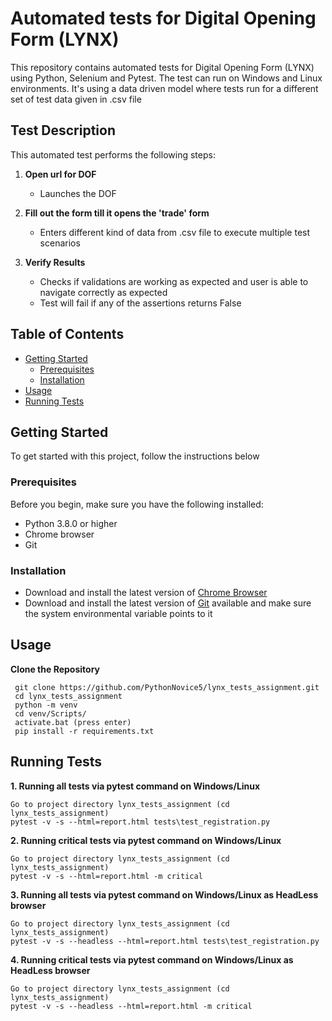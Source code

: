 # Automated tests for Digital Opening Form (LYNX)

This repository contains automated tests for Digital Opening Form (LYNX) using Python, Selenium and Pytest. The test can run on Windows and Linux environments. It's using a data driven model where tests run for a different set of test data given in .csv file

## Test Description

This automated test performs the following steps:

1. **Open url for DOF**
   - Launches the DOF

2. **Fill out the form till it opens the 'trade' form**
   - Enters different kind of data from .csv file to execute multiple test scenarios

3. **Verify Results**
   - Checks if validations are working as expected and user is able to navigate correctly as expected
   - Test will fail if any of the assertions returns False

## Table of Contents

- [Getting Started](#getting-started)
  - [Prerequisites](#prerequisites)
  - [Installation](#installation)
- [Usage](#usage)
- [Running Tests](#running-tests)



## Getting Started

To get started with this project, follow the instructions below

### Prerequisites

Before you begin, make sure you have the following installed:

- Python 3.8.0 or higher
- Chrome browser
- Git

### Installation
- Download and install the latest version of [Chrome Browser](https://www.googleadservices.com/pagead/aclk?sa=L&ai=DChcSEwjug5KTpNeBAxUUp9UKHVE8BnQYABAAGgJ3cw&ase=2&gclid=Cj0KCQjw1OmoBhDXARIsAAAYGSHujsSoTwk0H1G7RgC-1Pt3qm6gKJ5Kq07F8MZ9crllSjTjT6n--GMaAiCoEALw_wcB&ei=e6waZYeqK46Fxc8P6JCxmAE&ohost=www.google.com&cid=CAESV-D2_-jWE4O2wHQzNOFVTiBHSdK3zxPb9VpJaB9TTTT0T-UU1wLVcYhH7kAx_vYPoWrWIsXMohwDB20guWl4a2rdIllyOs6d_u2VxSxRDhyggFpbHO02ww&sig=AOD64_3zvyT3UcU2AemBlSRNSMyyog_BNQ&q&sqi=2&nis=4&adurl&ved=2ahUKEwjH04qTpNeBAxWOQvEDHWhIDBMQ0Qx6BAgNEAE)
- Download and install the latest version of [Git](https://git-scm.com/downloads) available and make sure the system environmental variable points to it

## Usage

**Clone the Repository** 
   ```
    git clone https://github.com/PythonNovice5/lynx_tests_assignment.git
    cd lynx_tests_assignment
    python -m venv
    cd venv/Scripts/
    activate.bat (press enter)
    pip install -r requirements.txt   
  ```
## Running Tests
   **1. Running all tests via pytest command on Windows/Linux** 
  
  ```
  Go to project directory lynx_tests_assignment (cd lynx_tests_assignment)
  pytest -v -s --html=report.html tests\test_registration.py
  ```
   **2. Running critical tests via pytest command on Windows/Linux** 
  
  ```
  Go to project directory lynx_tests_assignment (cd lynx_tests_assignment)
  pytest -v -s --html=report.html -m critical
  ```

  **3. Running  all tests via pytest command on Windows/Linux as HeadLess browser**
  
  ```
  Go to project directory lynx_tests_assignment (cd lynx_tests_assignment)
  pytest -v -s --headless --html=report.html tests\test_registration.py
  ``` 
  **4. Running  critical tests via pytest command on Windows/Linux as HeadLess browser**
  
  ```
  Go to project directory lynx_tests_assignment (cd lynx_tests_assignment)
  pytest -v -s --headless --html=report.html -m critical
  ``` 

